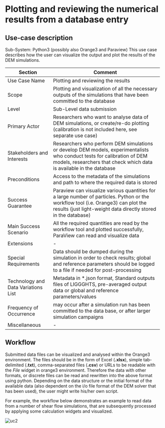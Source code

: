 Plotting and reviewing the numerical results from a database entry
======================

## Use-case description

Sub-System: Python3 (possibly also Orange3 and Paraview)
This use case describes how the user can visualize the output and plot the results of the DEM simulations.


| Section                             | Comment                                                      |
| ----------------------------------- | ------------------------------------------------------------ |
| Use Case Name                       | Plotting and reviewing the results                           |
| Scope                               | Plotting and visualization of all the necessary outputs of the simulations that have been committed to the database |
| Level                               | Sub-Level data submission                                    |
| Primary Actor                       | Researchers who want to analyse data of DEM simulations, or create/re-do plotting   (calibration is not included here, see separate use case) |
| Stakeholders and Interests          | Researchers who perform DEM simulations or develop DEM models, experimentalists who conduct tests for calibration of DEM models, researchers that check which data is available in the database |
| Preconditions                       | Access to the metadata of the simulations and path to where the required data is stored |
| Success Guarantee                   | Paraview can visualize various quantities for a large number of particles. Python or the workflow tool (i.e. Orange3) can plot the results (just light-weight data directly stored in the database) |
| Main Success Scenario               | All the required quantities are read by the workflow tool and plotted successfully, ParaView can read and visualize data |
| Extensions                          | -                                                            |
| Special Requirements                | Data should be dumped during the simulation in order to check results; global and reference parameters should be logged to a file if needed for post-processing |
| Technology and Data Variations List | Metadata in \*.json format, Standard outputs files of LIGGGHTS, pre-averaged output data or global and reference parameters/values |
| Frequency of Occurrence             | may occur after a simulation run has been committed to the data base, or after larger simulation campaigns |
| Miscellaneous                       | -                                                            |

## Workflow

Submitted data files can be visualized and analysed within the Orange3 environment. The files should be in the form of Excel (**.xlsx**), simple tab-delimited (**.txt**), comma-separated files (**.csv**) or URLs to be readable with the *File* widget in orange3 environment. Therefore the data with other formats, or discrete files can be read and rewritten into the above format using python. Depending on the data structure or the initial format of the available data (also dependent on the i/o file format of the DEM solver that has been used), the user might write his/her own script.

For example, the workflow below demonstrates an example to read data from a number of shear flow simulations, that are subsequently processed by applying some calculation widgets and visualized.

![uc2](../workflowenv/images/uc2.png)
